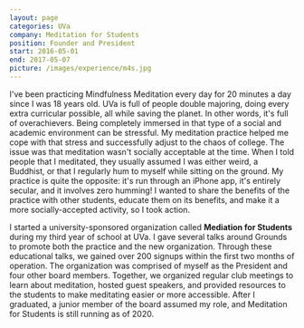 ```yaml
---
layout: page
categories: UVa
company: Meditation for Students
position: Founder and President
start: 2016-05-01
end: 2017-05-07
picture: /images/experience/m4s.jpg
---
```


I've been practicing Mindfulness Meditation every day for 20 minutes a day since I was 18 years old. UVa is full of people double majoring, doing every extra curricular possible, all while saving the planet. In other words, it's full of overachievers. Being completely immersed in that type of a social and academic environment can be stressful. My meditation practice helped me cope with that stress and successfully adjust to the chaos of college. The issue was that meditation wasn't socially acceptable at the time. When I told people that I meditated, they usually assumed I was either weird, a Buddhist, or that I regularly hum to myself while sitting on the ground. My practice is quite the opposite: it's run through an iPhone app, it's entirely secular, and it involves zero humming! I wanted to share the benefits of the practice with other students, educate them on its benefits, and make it a more socially-accepted activity, so I took action.

I started a university-sponsored organization called **Mediation for Students** during my third year of school at UVa. I gave several talks around Grounds to promote both the practice and the new organization. Through these educational talks, we gained over 200 signups within the first two months of operation. The organization was comprised of myself as the President and four other board members. Together, we organized regular club meetings to learn about meditation, hosted guest speakers, and provided resources to the students to make meditating easier or more accessible. After I graduated, a junior member of the board assumed my role, and Meditation for Students is still running as of 2020.
